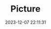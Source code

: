---
weight: 1
images:
- /images/edited/62.jpeg
title: Picture
date: 2023-12-07 22:11:31
tags: [luminarneo,work,ILCE-7M3,25.1]
---